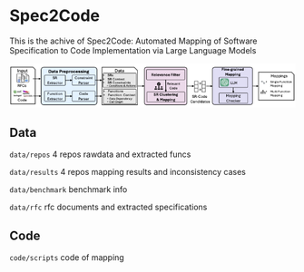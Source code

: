 # Spec2Code
This is the achive of Spec2Code: Automated Mapping of Software Specification to Code
Implementation via Large Language Models

![Overview of Spec2Code](image/new_overview.png)


## Data
`data/repos` 4 repos rawdata and extracted funcs

`data/results` 4 repos mapping results and inconsistency cases

`data/benchmark` benchmark info

`data/rfc` rfc documents and extracted specifications

## Code
`code/scripts` code of mapping
